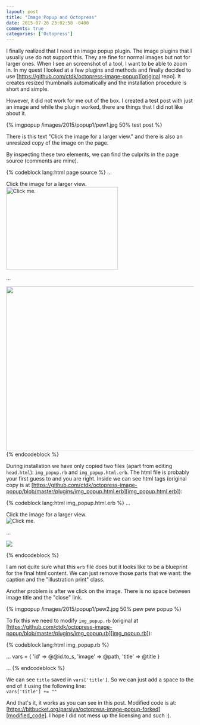 ```yaml
---
layout: post
title: "Image Popup and Octopress"
date: 2015-07-26 23:02:58 -0400
comments: true
categories: ['Octopress']
---
```

I finally realized that I need an image popup plugin. The image plugins that I usually use do not support this. They are fine for normal images but not for larger ones. When I see an screenshot of a tool, I want to be able to zoom in. In my quest I looked at a few plugins and methods and finally decided to use [https://github.com/ctdk/octopress-image-popup][original repo]. It creates resized thumbnails automatically and the installation procedure is short and simple.

However, it did not work for me out of the box. I created a test post with just an image and while the plugin worked, there are things that I did not like about it.

<!-- more -->

{% imgpopup /images/2015/popup1/pew1.jpg 50% test post %}

There is this text "Click the image for a larger view." and there is also an unresized copy of the image on the page.

By inspecting these two elements, we can find the culprits in the page source (comments are mine).

{% codeblock lang:html page source %}
...
<div class="imgpopup screen">
  <!-- caption -->
  <div class="caption">Click the image for a larger view.</div>
  <a href="javascript:void(0)" style="text-decoration: none" id="image-1">
    <img src="/images/2015/pew.jpg" width="300" height="221" alt="Click me." />
  </a>

...
<!-- unresized copy -->
<div class="illustration print">
  <img src="/images/2015/pew.jpg" width="600" height="441" />
</div>
{% endcodeblock %}

During installation we have only copied two files (apart from editing `head.html`): `img_popup.rb` and `img_popup.html.erb`. The html file is probably your first guess to and you are right. Inside we can see html tags (original copy is at [https://github.com/ctdk/octopress-image-popup/blob/master/plugins/img_popup.html.erb][img_popup.html.erb]):

{% codeblock lang:html img_popup.html.erb %}
...

<div class="imgpopup screen">
  <div class="caption">Click the image for a larger view.</div>
  <a href='javascript:void(0)' style="text-decoration: none" id="image-<%= id %>">
    <img src="<%= scaled_image %>"
         width="<%= scaled_width %>" height="<%= scaled_height %>"
         alt="Click me."/>
  </a>

...

<div class="illustration print">
  <img src="<%= image %>" width="<%= full_width %>" height="<%= full_height %>"/>
</div>

{% endcodeblock %}

I am not quite sure what this `erb` file does but it looks like to be a blueprint for the final html content. We can just remove those parts that we want: the caption and the "illustration print" class.

Another problem is after we click on the image. There is no space between image title and the "close" link.

{% imgpopup /images/2015/popup1/pew2.jpg 50% pew pew popup %}

To fix this we need to modify `img_popup.rb` (original at [https://github.com/ctdk/octopress-image-popup/blob/master/plugins/img_popup.rb][img_popup.rb]):

{% codeblock lang:html img_popup.rb %}

...
vars = {
  'id'      => @@id.to_s,
  'image'   => @path,
  'title'   => @title
}
 
...
{% endcodeblock %}

We can see `title` saved in `vars['title']`. So we can just add a space to the end of it using the following line:  
`vars['title'] += ""`

And that's it, it works as you can see in this post. Modified code is at: [https://bitbucket.org/parsiya/octopress-image-popup-forked][modified_code]. I hope I did not mess up the licensing and such :).

[original repo]: https://github.com/ctdk/octopress-image-popup
[img_popup.html.erb]: https://github.com/ctdk/octopress-image-popup/blob/master/plugins/img_popup.html.erb
[img_popup.rb]: https://github.com/ctdk/octopress-image-popup/blob/master/plugins/img_popup.rb
[modified_code]: https://bitbucket.org/parsiya/octopress-image-popup-forked
